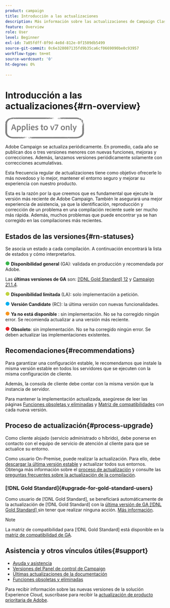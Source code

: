 ```yaml
---
product: campaign
title: Introducción a las actualizaciones
description: Más información sobre las actualizaciones de Campaign Classic
feature: Overview
role: User
level: Beginner
exl-id: 7a05fdff-8f9d-4e8d-812e-0f1509db5499
source-git-commit: 0c6e328087135fd9b35ca6cf0669090be0c93957
workflow-type: tm+mt
source-wordcount: '0'
ht-degree: 0%

---
```


# Introducción a las actualizaciones{#rn-overview}

![](../../assets/v7-only.svg)

Adobe Campaign se actualiza periódicamente. En promedio, cada año se publican dos o tres versiones menores con nuevas funciones, mejoras y correcciones. Además, lanzamos versiones periódicamente solamente con correcciones acumulativas.

Esta frecuencia regular de actualizaciones tiene como objetivo ofrecerle lo más novedoso y lo mejor, mantener el entorno seguro y mejorar su experiencia con nuestro producto.

Esta es la razón por la que creemos que es fundamental que ejecute la versión más reciente de Adobe Campaign. También le asegurará una mejor experiencia de asistencia, ya que la identificación, reproducción y corrección de un problema en una compilación reciente suele ser mucho más rápida. Además, muchos problemas que puede encontrar ya se han corregido en las compilaciones más recientes.

## Estados de las versiones{#rn-statuses}

Se asocia un estado a cada compilación. A continuación encontrará la lista de estados y cómo interpretarlos.

![](assets/do-not-localize/green3.png) **Disponibilidad general** (GA): validada en producción y recomendada por Adobe.

Las **últimas versiones de GA** son: [[!DNL Gold Standard]  12](../../rn/using/gold-standard.md) y [Campaign 21.1.4](../../rn/using/latest-release.md#release-21-1-4-build-9340).

![](assets/do-not-localize/limited3.png) **Disponibilidad limitada** (LA): solo implementación a petición.

![](assets/do-not-localize/blue3.png) **Versión Candidate** (RC): la última versión con nuevas funcionalidades.

![](assets/do-not-localize/orange3.png) **Ya no está disponible** : sin implementación. No se ha corregido ningún error. Se recomienda actualizar a una versión más reciente.

![](assets/do-not-localize/red3.png) **Obsoleto**: sin implementación. No se ha corregido ningún error. Se deben actualizar las implementaciones existentes.

## Recomendaciones{#recommendations}

Para garantizar una configuración estable, le recomendamos que instale la misma versión estable en todos los servidores que se ejecuten con la misma configuración de cliente.

Además, la consola de cliente debe contar con la misma versión que la instancia de servidor.

Para mantener la implementación actualizada, asegúrese de leer las páginas [Funciones obsoletas y eliminadas](../../rn/using/deprecated-features.md) y [Matriz de compatibilidades](../../rn/using/compatibility-matrix.md) con cada nueva versión.

## Proceso de actualización{#process-upgrade}

Como cliente alojado (servicio administrado o híbrido), debe ponerse en contacto con el equipo de servicio de atención al cliente para que se actualice su entorno.

Como usuario On-Premise, puede realizar la actualización. Para ello, debe [descargar la última versión estable](https://experience.adobe.com/#/downloads/content/software-distribution/en/campaign.html) y actualizar todos sus entornos. Obtenga más información sobre el [proceso de actualización](../../production/using/build-upgrade.md) y consulte las [preguntas frecuentes sobre la actualización de la compilación](../../platform/using/faq-build-upgrade.md).

### [!DNL Gold Standard]{#upgrade-for-gold-standard-users}

Como usuario de [!DNL Gold Standard], se beneficiará automáticamente de la actualización de [!DNL Gold Standard] con la [última versión de GA  [!DNL Gold Standard]  ](../../rn/using/gold-standard.md#gs-12) sin tener que realizar ninguna acción. [Más información](../../rn/using/gs-overview.md).

>[!NOTE]
>La matriz de compatibilidad para [!DNL Gold Standard] está disponible en la [matriz de compatibilidad de GA](../../rn/using/compatibility-matrix-gs.md).

## Asistencia y otros vínculos útiles{#support}

* [Ayuda y asistencia](../../support.md)
* [Versiones del Panel de control de Campaign](https://experienceleague.adobe.com/docs/control-panel/using/release-notes.html?lang=es)
* [Últimas actualizaciones de la documentación](../../rn/using/documentation-updates.md)
* [Funciones obsoletas y eliminadas](../../rn/using/deprecated-features.md)

Para recibir información sobre las nuevas versiones de la solución Experience Cloud, suscríbase para recibir la [actualización de producto prioritaria de Adobe](https://www.adobe.com/es/subscription/priority-product-update.html).
